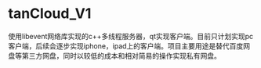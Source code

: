 # tanCloud_V1
使用libevent网络库实现的c++多线程服务器，qt实现客户端。目前只计划实现pc客户端，后续会逐步实现iphone，ipad上的客户端。项目主要用途是替代百度网盘等第三方网盘，同时以较低的成本和相对简易的操作实现私有网盘。
